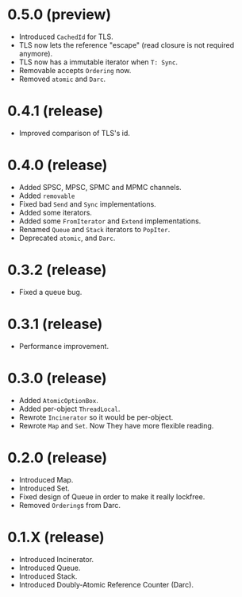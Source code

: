 # 0.5.0 (preview)
* Introduced `CachedId` for TLS.
* TLS now lets the reference "escape" (read closure is not required anymore).
* TLS now has a immutable iterator when `T: Sync`.
* Removable accepts `Ordering` now.
* Removed `atomic` and `Darc`.

# 0.4.1 (release)
* Improved comparison of TLS's id.

# 0.4.0 (release)
* Added SPSC, MPSC, SPMC and MPMC channels.
* Added `removable`
* Fixed bad `Send` and `Sync` implementations.
* Added some iterators.
* Added some `FromIterator` and `Extend` implementations.
* Renamed `Queue` and `Stack` iterators to `PopIter`.
* Deprecated `atomic`, and `Darc`.

# 0.3.2 (release)
* Fixed a queue bug.

# 0.3.1 (release)
* Performance improvement.

# 0.3.0 (release)
* Added `AtomicOptionBox`.
* Added per-object `ThreadLocal`.
* Rewrote `Incinerator` so it would be per-object.
* Rewrote `Map` and `Set`. Now They have more flexible reading.

# 0.2.0 (release)
* Introduced Map.
* Introduced Set.
* Fixed design of Queue in order to make it really lockfree.
* Removed `Ordering`s from Darc.

# 0.1.X (release)
* Introduced Incinerator.
* Introduced Queue.
* Introduced Stack.
* Introduced Doubly-Atomic Reference Counter (Darc).
